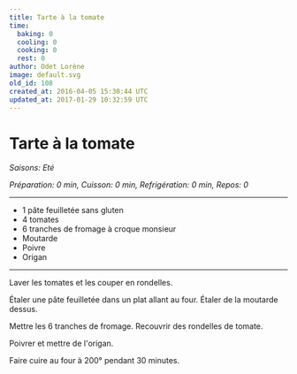 ```yaml
---
title: Tarte à la tomate
time:
  baking: 0
  cooling: 0
  cooking: 0
  rest: 0
author: Odet Lorène
image: default.svg
old_id: 108
created_at: 2016-04-05 15:30:44 UTC
updated_at: 2017-01-29 10:32:59 UTC
---
```


# Tarte à la tomate

_Saisons: Eté_

_Préparation: 0 min, Cuisson: 0 min, Refrigération: 0 min, Repos: 0_

---

- 1 pâte feuilletée sans gluten
- 4 tomates
- 6 tranches de fromage à croque monsieur
- Moutarde
- Poivre
- Origan

---

Laver les tomates et les couper en rondelles.

Étaler une pâte feuilletée dans un plat allant au four. Étaler de la moutarde dessus.

Mettre les 6 tranches de fromage. Recouvrir des rondelles de tomate.

Poivrer et mettre de l'origan.

Faire cuire au four à 200° pendant 30 minutes.
